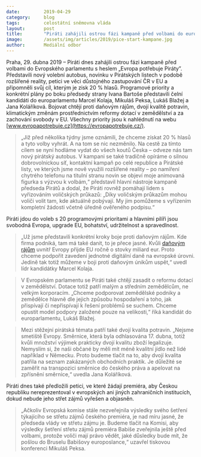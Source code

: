 ```yaml
---
date:         2019-04-29
category:     blog
tags:         celostátní sněmovna vláda 
layout:       post
title:        "Piráti zahájili ostrou fázi kampaně před volbami do europarlamentu"
image:        /assets/img/articles/2019/pice-start-kampane.jpg
author:       Mediální odbor
---
```


Praha, 29. dubna 2019 – Piráti dnes zahájili ostrou fázi kampaně před volbami do Evropského parlamentu s heslem „Evropa potřebuje Piráty”. Představili nový volební autobus, novinku v Pirátských listech v podobě rozšířené reality, petici ve věci důstojného zastupování ČR v EU a připomněli svůj cíl, kterým je zisk 20 % hlasů. Programové priority a konkrétní plány po boku předsedy strany Ivana Bartoše představili čelní kandidáti do europarlamentu Marcel Kolaja, Mikuláš Peksa, Lukáš Blažej a Jana Koláříková. Bojovat chtějí proti daňovým rájům, dvojí kvalitě potravin, klimatickým změnám prostřednictvím reformy dotací v zemědělství a za zachování svobody v EU. Všechny priority jsou k nahlédnutí na webu [www.evropapotrebuje.cz](https://evropapotrebuje.cz/).

> „Již před několika týdny jsme oznámili, že chceme získat 20 % hlasů a tyto volby vyhrát. A na tom se nic nezměnilo. Na cestě za tímto cílem se nyní hodláme vydat do všech koutů Česka – odveze nás tam nový pirátský autobus. V kampani se také tradičně opíráme o silnou dobrovolnickou síť, kontaktní kampaň po celé republice a Pirátské listy, ve kterých jsme nově využili rozšířené reality – po namíření chytrého telefonu na titulní stranu novin se objeví moje animovaná figurka s výzvou k volbám,“ představil hlavní nástroje kampaně předseda Pirátů a dodal, že Piráti rovněž pomáhají lidem s vyřizováním voličských průkazů: „Díky voličským průkazům mohou voliči volit tam, kde aktuálně pobývají. My jim pomůžeme s vyřízením kompletní žádosti včetně úředně ověřeného podpisu.“

Piráti jdou do voleb s 20 programovými prioritami a hlavními pilíři jsou svobodná Evropa, upgrade EU, bohatství, udržitelnost a spravedlnost. 
> „Už jsme představili konkrétní kroky boje proti daňovým rájům. Kde firma podniká, tam má také danit, to je přece jasné. Kvůli [daňovým rájům](https://www.pirati.cz/tiskove-zpravy/pirati-vyhlasili-boj-danovym-rajum.html) uvnitř Evropy přijde EU ročně o stovky miliard eur. Proto chceme podpořit zavedení jednotné digitální daně na evropské úrovni. Jedině tak totiž můžeme v boji proti daňovým únikům uspět,“ uvedl lídr kandidátky Marcel Kolaja.

> V Evropském parlamentu se Piráti také chtějí zasadit o reformu dotací v zemědělství. Dotace totiž patří malým a středním zemědělcům, ne velkým korporacím. „Chceme podporovat zemědělské podniky a zemědělce hlavně dle jejich způsobu hospodaření a toho, jak přispívají či nepřispívají k řešení problémů se suchem. Chceme opustit model podpory založené pouze na velikosti,“ říká kandidát do europarlamentu, Lukáš Blažej.

> Mezi stěžejní pirátská témata patří také dvojí kvalita potravin. „Nejsme smetiště Evropy. Směrnice, která byla odhlasována 17. dubna, totiž kvůli množství výjimek prakticky dvojí kvalitu zboží legalizuje. Nemyslím si, že naši občané by měli mít méně kvalitní jídlo než lidé například v Německu. Proto budeme tlačit na to, aby dvojí kvalita patřila na seznam zakázaných obchodních praktik. Je důležité se zaměřit na transpozici směrnice do českého práva a apelovat na zpřísnění směrnice,“ uvedla Jana Koláříková.

Piráti dnes také předložili petici, ve které žádají premiéra, aby Českou republiku nereprezentoval v evropských ani jiných zahraničních institucích, dokud nebude jeho střet zájmů vyřešen a objasněn. 
> „Ačkoliv Evropská komise stále nezveřejnila výsledky svého šetření týkajícího se střetu zájmů českého premiéra, je nad míru jasné, že předseda vlády ve střetu zájmu je. Budeme tlačit na Komisi, aby výsledky šetření střetu zájmů premiéra Babiše zveřejnila ještě před volbami, protože voliči mají právo vědět, jaké důsledky bude mít, že pošlou do Bruselu Babišovy europoslance,“ uzavřel tiskovou konferenci Mikuláš Peksa.
